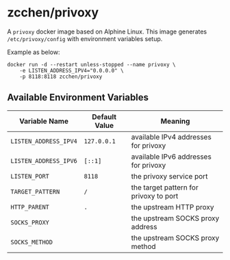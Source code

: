 zcchen/privoxy
=============================================

A `privoxy` docker image based on Alphine Linux.
This image generates `/etc/privoxy/config` with environment variables setup.

Example as below:

```
docker run -d --restart unless-stopped --name privoxy \
    -e LISTEN_ADDRESS_IPV4="0.0.0.0" \
    -p 8118:8118 zcchen/privoxy
```

Available Environment Variables
---------------------------------------------

| Variable Name | Default Value | Meaning |
| ------------- | ------------- | ------- |
| `LISTEN_ADDRESS_IPV4` | `127.0.0.1` | available IPv4 addresses for privoxy |
| `LISTEN_ADDRESS_IPV6` | `[::1]` | available IPv6 addresses for privoxy |
| `LISTEN_PORT` | `8118` | the privoxy service port |
| `TARGET_PATTERN` | `/` | the target pattern for privoxy to port |
| `HTTP_PARENT` | `.` | the upstream HTTP proxy |
| `SOCKS_PROXY` |     | the upstream SOCKS proxy address |
| `SOCKS_METHOD` |     | the upstream SOCKS proxy method |
